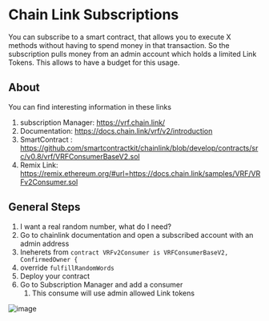 

# Chain Link Subscriptions
You can subscribe to a smart contract, that allows you to execute X methods without having to spend money in that transaction. So the subscription pulls money from an admin account which holds a limited 
Link Tokens. This allows to have  a budget for this  usage. 

##  About
You can find interesting information in these links

1. subscription Manager: https://vrf.chain.link/
2. Documentation: https://docs.chain.link/vrf/v2/introduction
3. SmartContract : https://github.com/smartcontractkit/chainlink/blob/develop/contracts/src/v0.8/vrf/VRFConsumerBaseV2.sol
4. Remix Link: https://remix.ethereum.org/#url=https://docs.chain.link/samples/VRF/VRFv2Consumer.sol

## General Steps

1. I want  a real random number, what do I need?
2. Go to chainlink documentation and open a subscribed account with an admin address
3. Ineherets from  `contract VRFv2Consumer is VRFConsumerBaseV2, ConfirmedOwner { `
4. override `fulfillRandomWords`
5. Deploy your contract
6. Go to Subscription Manager and add a consumer
   1. This consume will use admin allowed Link tokens

![image](https://github.com/MiguelMolledo/BlockChainNotes/assets/24359861/4a0110ef-8bfc-41a9-a125-d7a0a28ef7ae)
